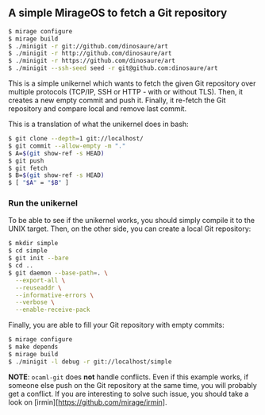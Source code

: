 ## A simple MirageOS to fetch a Git repository

```sh
$ mirage configure
$ mirage build
$ ./minigit -r git://github.com/dinosaure/art
$ ./minigit -r http://github.com/dinosaure/art
$ ./minigit -r https://github.com/dinosaure/art
$ ./minigit --ssh-seed seed -r git@github.com:dinosaure/art
```

This is a simple unikernel which wants to fetch the given Git repository
over multiple protocols (TCP/IP, SSH or HTTP - with or without TLS). Then,
it creates a new empty commit and push it. Finally, it re-fetch the Git
repository and compare local and remove last commit.

This is a translation of what the unikernel does in bash:
```sh
$ git clone --depth=1 git://localhost/
$ git commit --allow-empty -m "."
$ A=$(git show-ref -s HEAD)
$ git push
$ git fetch
$ B=$(git show-ref -s HEAD)
$ [ "$A" = "$B" ]
```

### Run the unikernel

To be able to see if the unikernel works, you should simply compile it
to the UNIX target. Then, on the other side, you can create a local
Git repository:
```sh
$ mkdir simple
$ cd simple
$ git init --bare
$ cd ..
$ git daemon --base-path=. \
  --export-all \
  --reuseaddr \
  --informative-errors \
  --verbose \
  --enable-receive-pack
```

Finally, you are able to fill your Git repository with empty commits:
```sh
$ mirage configure
$ make depends
$ mirage build
$ ./minigit -l debug -r git://localhost/simple
```

**NOTE**: `ocaml-git` does **not** handle conflicts. Even if this example
works, if someone else push on the Git repository at the same time, you will
probably get a conflict. If you are interesting to solve such issue, you
should take a look on [irmin][https://github.com/mirage/irmin].
